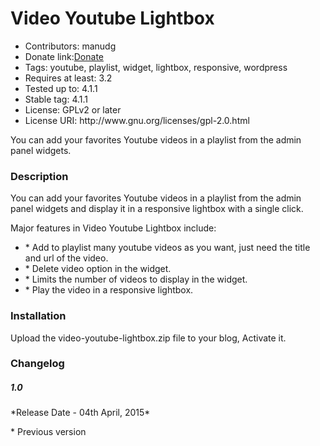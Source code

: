<h1>Video Youtube Lightbox</h1>
<ul>
<li>Contributors: manudg</li>
<li>Donate link:<a href="https://www.paypal.com/cgi-bin/webscr?cmd=_donations&business=manudg_1%40msn%2ecom&lc=ES&item_name=manudg&no_note=0&currency_code=EUR&bn=PP%2dDonationsBF%3abtn_donateCC_LG%2egif%3aNonHostedGuest" target="_blank">Donate</a></li>
<li>Tags: youtube, playlist, widget, lightbox, responsive, wordpress</li>
<li>Requires at least: 3.2</li>
<li>Tested up to: 4.1.1</li>
<li>Stable tag: 4.1.1</li>
<li>License: GPLv2 or later</li>
<li>License URI: http://www.gnu.org/licenses/gpl-2.0.html</li>
</ul>

<p>You can add your favorites Youtube videos in a playlist from the admin panel widgets.</p>

<h3>Description</h3>

<p>You can add your favorites Youtube videos in a playlist from the admin panel widgets and display it in a responsive lightbox with a single click.</p>

<p>Major features in Video Youtube Lightbox include:</p>
<ul>
<li>* Add to playlist many youtube videos as you want, just need the title and url of the video.</li>
<li>* Delete video option in the widget.</li>
<li>* Limits the number of videos to display in the widget.</li>
<li>* Play the video in a responsive lightbox.</li>
</ul>

<h3>Installation</h3>

<p>Upload the video-youtube-lightbox.zip file to your blog, Activate it.</p>

<h3>Changelog</h3>

<h5>1.0</h5>
<p>*Release Date - 04th April, 2015*</p>

<p>* Previous version</p>